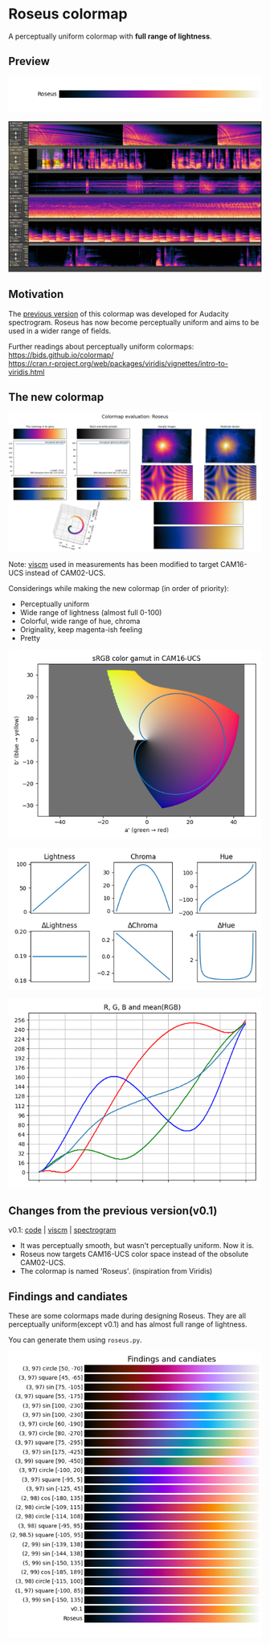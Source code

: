 # Roseus colormap

A perceptually uniform colormap with **full range of lightness**.


## Preview

![roseus-bar](img/roseus-bar.png)

![audacity-roseus](img/audacity-roseus.png)


## Motivation

The [previous version](https://github.com/dofuuz/roseus/tree/v0.1.0) of this colormap was developed for Audacity spectrogram. Roseus has now become perceptually uniform and aims to be used in a wider range of fields.

Further readings about perceptually uniform colormaps:  
https://bids.github.io/colormap/  
https://cran.r-project.org/web/packages/viridis/vignettes/intro-to-viridis.html


## The new colormap

![viscm-roseus](img/viscm-roseus.png)

Note: [viscm](https://github.com/matplotlib/viscm) used in measurements has been modified to target CAM16-UCS instead of CAM02-UCS.

Considerings while making the new colormap (in order of priority):
- Perceptually uniform
- Wide range of lightness (almost full 0-100)
- Colorful, wide range of hue, chroma
- Originality, keep magenta-ish feeling
- Pretty

![roseus-gamut](img/roseus-gamut.png)

![roseus-lch](img/roseus-lch.png)

![roseus-rgb](img/roseus-rgb.png)


## Changes from the previous version(v0.1)

v0.1: [code](https://github.com/dofuuz/roseus/tree/v0.1.0) | [viscm](img/viscm-audaspec.png) | [spectrogram](img/audacity-audaspec1.png)

- It was perceptually smooth, but wasn't perceptually uniform. Now it is.
- Roseus now targets CAM16-UCS color space instead of the obsolute CAM02-UCS.
- The colormap is named 'Roseus'. (inspiration from Viridis)


## Findings and candiates

These are some colormaps made during designing Roseus. They are all perceptually uniform(except v0.1) and has almost full range of lightness.

You can generate them using `roseus.py`.

![cmap-findings](img/cmap-findings.png)
